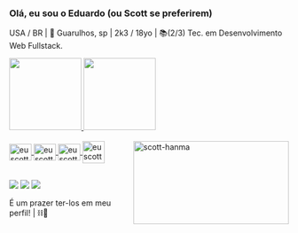 ### Olá, eu sou o Eduardo (ou Scott se preferirem)
USA / BR | 📍 Guarulhos, sp | 2k3 / 18yo | 📚(2/3) Tec. em Desenvolvimento Web Fullstack.

<div>
  <a href="https://github.com/euscott">
  <img height="130em" src="https://github-readme-stats.vercel.app/api?username=euscott&show_icons=true&theme=dark&include_all_commits=true&count_private=true"/>
  <img height="130em" src="https://github-readme-stats.vercel.app/api/top-langs/?username=euscott&layout=compact&langs_count=7&theme=dark"/>
</div>
<div style="display: inline_block"><br>
  <img align="center" alt="euscott" height="30" width="40" src="https://cdn.jsdelivr.net/gh/devicons/devicon/icons/javascript/javascript-original.svg" />
  <img align="center" alt="euscott" height="30" width="40" src="https://cdn.jsdelivr.net/gh/devicons/devicon/icons/html5/html5-original.svg" />
  <img align="center" alt="euscott" height="30" width="40" src="https://cdn.jsdelivr.net/gh/devicons/devicon/icons/css3/css3-original.svg" />
  <img align="center" alt="euscott" heigth="30" width="40" src="https://cdn.jsdelivr.net/gh/devicons/devicon/icons/nodejs/nodejs-plain-wordmark.svg" />
  <img align="right" alt="scott-hanma" src="https://c.tenor.com/CBza-v8H4X0AAAAC/hanma-valhalla.gif" height="150" width="280">
</div>
  
  ##
  
<div> 
  <a href="https://instagram.com/ed.souzz" target="_blank"><img src="https://img.shields.io/badge/-Instagram-%23E4405F?style=for-the-badge&logo=instagram&logoColor=white" target="_blank"></a>
  <a href="https://www.linkedin.com/in/eduardo-gonçalves-de-souza-aa7831179/" target="_blank"><img src="https://img.shields.io/badge/-LinkedIn-%230077B5?style=for-the-badge&logo=linkedin&logoColor=white" target="_blank"></a>
  <a href = "mailto:esouza.es03@gmail.com"><img src="https://img.shields.io/badge/-Gmail-%23333?style=for-the-badge&logo=gmail&logoColor=white" target="_blank"></a>
  <div>
 
   É um prazer ter-los em meu perfil! | ⛓🐉
